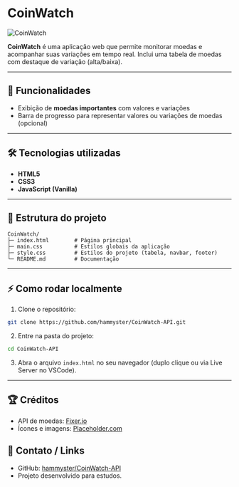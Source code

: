 # CoinWatch

![CoinWatch](https://i.ibb.co/j9WGZ5Rb/screencapture-file-C-Users-ryannn-One-Drive-Documentos-Git-Hub-Coin-Watch-index-html-2025-10-20-17-1.png)

**CoinWatch** é uma aplicação web que permite monitorar moedas e acompanhar suas variações em tempo real. Inclui uma tabela de moedas com destaque de variação (alta/baixa).

---

## 🚀 Funcionalidades

* Exibição de **moedas importantes** com valores e variações
* Barra de progresso para representar valores ou variações de moedas (opcional)

---

## 🛠 Tecnologias utilizadas

* **HTML5**
* **CSS3**
* **JavaScript (Vanilla)**
---

## 📁 Estrutura do projeto

```
CoinWatch/
├─ index.html        # Página principal
├─ main.css          # Estilos globais da aplicação
├─ style.css         # Estilos do projeto (tabela, navbar, footer)
└─ README.md         # Documentação
```

---

## ⚡ Como rodar localmente

1. Clone o repositório:

```bash
git clone https://github.com/hammyster/CoinWatch-API.git
```

2. Entre na pasta do projeto:

```bash
cd CoinWatch-API
```

3. Abra o arquivo `index.html` no seu navegador (duplo clique ou via Live Server no VSCode).

---

## 🏆 Créditos
- API de moedas: [Fixer.io](https://fixer.io/)
- Ícones e imagens: [Placeholder.com](https://placeholder.com/)


## 📌 Contato / Links

* GitHub: [hammyster/CoinWatch-API](https://github.com/hammyster/CoinWatch-API)
* Projeto desenvolvido para estudos.
